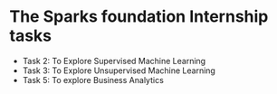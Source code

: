 # The Sparks foundation Internship tasks
* Task 2: To Explore Supervised Machine Learning
* Task 3: To Explore Unsupervised Machine Learning
* Task 5: To explore Business Analytics
